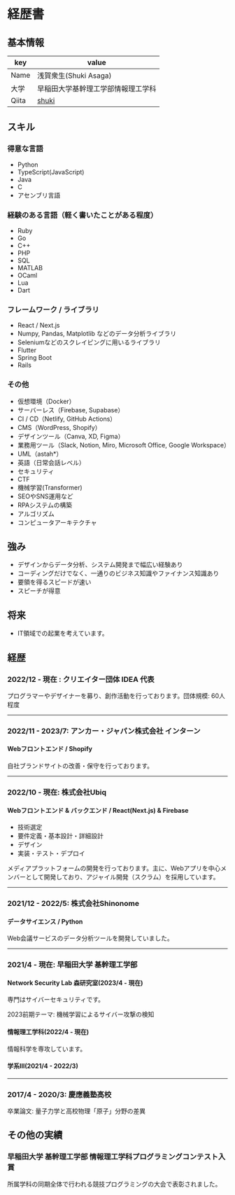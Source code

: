 # 経歴書

## 基本情報
|key|value|
|---|-----|
|Name|浅賀衆生(Shuki Asaga)|
|大学|早稲田大学基幹理工学部情報理工学科|
|Qiita|[shuki](https://qiita.com/shuki)|

## スキル
### 得意な言語
- Python
- TypeScript(JavaScript)
- Java
- C
- アセンブリ言語

### 経験のある言語（軽く書いたことがある程度）
- Ruby
- Go
- C++
- PHP
- SQL
- MATLAB
- OCaml
- Lua
- Dart


### フレームワーク / ライブラリ
- React / Next.js
- Numpy, Pandas, Matplotlib などのデータ分析ライブラリ
- Seleniumなどのスクレイピングに用いるライブラリ
- Flutter
- Spring Boot
- Rails

### その他

- 仮想環境（Docker）
- サーバーレス（Firebase, Supabase）
- CI / CD（Netlify, GitHub Actions）
- CMS（WordPress, Shopify）
- デザインツール（Canva, XD, Figma）
- 業務用ツール（Slack, Notion, Miro, Microsoft Office, Google Workspace）
- UML（astah*）
- 英語（日常会話レベル）
- セキュリティ
- CTF
- 機械学習(Transformer)
- SEOやSNS運用など
- RPAシステムの構築
- アルゴリズム
- コンピュータアーキテクチャ

## 強み
- デザインからデータ分析、システム開発まで幅広い経験あり
- コーディングだけでなく、一通りのビジネス知識やファイナンス知識あり
- 要領を得るスピードが速い
- スピーチが得意

## 将来
- IT領域での起業を考えています。

## 経歴

### 2022/12 - 現在 : クリエイター団体 IDEA 代表
プログラマーやデザイナーを募り、創作活動を行っております。団体規模: 60人程度

---
### 2022/11 - 2023/7: アンカー・ジャパン株式会社 インターン
#### Webフロントエンド / Shopify

自社ブランドサイトの改善・保守を行っております。

---
### 2022/10 - 現在: 株式会社Ubiq
#### Webフロントエンド & バックエンド / React(Next.js) & Firebase
- 技術選定
- 要件定義・基本設計・詳細設計
- デザイン
- 実装・テスト・デプロイ

メディアプラットフォームの開発を行っております。主に、Webアプリを中心メンバーとして開発しており、アジャイル開発（スクラム）を採用しています。

---
### 2021/12 - 2022/5: 株式会社Shinonome
#### データサイエンス / Python
Web会議サービスのデータ分析ツールを開発していました。

---
### 2021/4 - 現在: 早稲田大学 基幹理工学部
#### Network Security Lab 森研究室(2023/4 - 現在)
専門はサイバーセキュリティです。

2023前期テーマ: 機械学習によるサイバー攻撃の検知
#### 情報理工学科(2022/4 - 現在)
情報科学を専攻しています。
#### 学系Ⅲ(2021/4 - 2022/3)

---
### 2017/4 - 2020/3: 慶應義塾高校
卒業論文: 量子力学と高校物理「原子」分野の差異

## その他の実績

### 早稲田大学 基幹理工学部 情報理工学科プログラミングコンテスト入賞
所属学科の同期全体で行われる競技プログラミングの大会で表彰されました。

